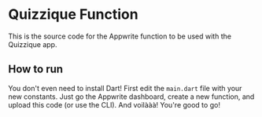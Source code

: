 # Quizzique Function
This is the source code for the Appwrite function to be used with the Quizzique app.

## How to run
You don't even need to install Dart!
First edit the `main.dart` file with your new constants.
Just go the Appwrite dashboard, create a new function, and upload this code (or use the CLI). And voilààà! You're good to go!